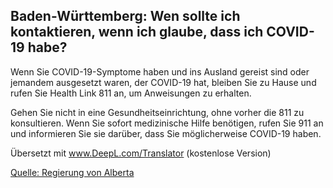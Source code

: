 ## Baden-Württemberg: Wen sollte ich kontaktieren, wenn ich glaube, dass ich COVID-19 habe?

Wenn Sie COVID-19-Symptome haben und ins Ausland gereist sind oder jemandem ausgesetzt waren, der COVID-19 hat, bleiben Sie zu Hause und rufen Sie Health Link 811 an, um Anweisungen zu erhalten.

Gehen Sie nicht in eine Gesundheitseinrichtung, ohne vorher die 811 zu konsultieren. Wenn Sie sofort medizinische Hilfe benötigen, rufen Sie 911 an und informieren Sie sie darüber, dass Sie möglicherweise COVID-19 haben.

Übersetzt mit www.DeepL.com/Translator (kostenlose Version)

[Quelle: Regierung von Alberta](https://www.albertahealthservices.ca/topics/Page16944.aspx)
